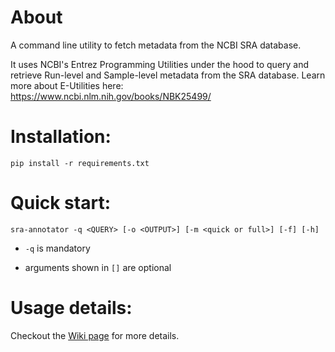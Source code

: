 # About

A command line utility to fetch metadata from the NCBI SRA database.

It uses NCBI's Entrez Programming Utilities under the hood to query and retrieve Run-level and Sample-level metadata from the SRA database. Learn more about E-Utilities here: <https://www.ncbi.nlm.nih.gov/books/NBK25499/>

# Installation:

    pip install -r requirements.txt

# Quick start:

    sra-annotator -q <QUERY> [-o <OUTPUT>] [-m <quick or full>] [-f] [-h]

- `-q` is mandatory

- arguments shown in `[]` are optional

# Usage details:

Checkout the [Wiki page](https://github.com/maurya-anand/sra-metadata-explorer/wiki "Wiki") for more details.
